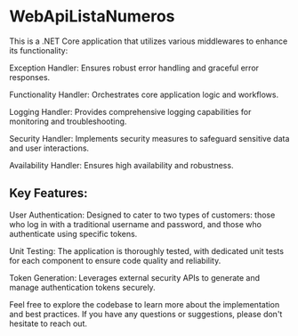 # WebApiListaNumeros


This is a .NET Core application that utilizes various middlewares to enhance its functionality:

Exception Handler: Ensures robust error handling and graceful error responses.

Functionality Handler: Orchestrates core application logic and workflows.

Logging Handler: Provides comprehensive logging capabilities for monitoring and troubleshooting.

Security Handler: Implements security measures to safeguard sensitive data and user interactions.

Availability Handler: Ensures high availability and robustness.

## Key Features:

User Authentication: Designed to cater to two types of customers: those who log in with a traditional username and password, and those who authenticate using specific tokens.

Unit Testing: The application is thoroughly tested, with dedicated unit tests for each component to ensure code quality and reliability.

Token Generation: Leverages external security APIs to generate and manage authentication tokens securely.

Feel free to explore the codebase to learn more about the implementation and best practices. If you have any questions or suggestions, please don't hesitate to reach out.

